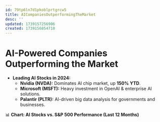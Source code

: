 ```yaml
---
id: 79tp6ln7d1pkoblprtgrcw5
title: AICompaniesOutperformingTheMarket
desc: ''
updated: 1739157256906
created: 1739156854710
---
```

# AI-Powered Companies Outperforming the Market

-   **Leading AI Stocks in 2024:**
    -   **Nvidia (NVDA):** Dominates AI chip market, up **150% YTD**.
    -   **Microsoft (MSFT):** Heavy investment in OpenAI & enterprise AI solutions.
    -   **Palantir (PLTR):** AI-driven big data analysis for governments and businesses.

📊 **Chart: AI Stocks vs. S&P 500 Performance (Last 12 Months)**


